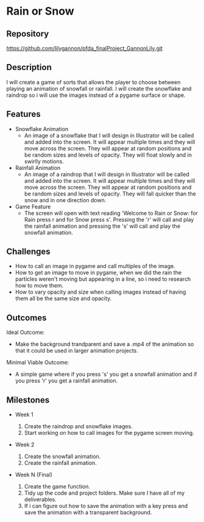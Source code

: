 # Rain or Snow

## Repository
<https://github.com/lilygannon/pfda_finalProject_GannonLily.git>

## Description
I will create a game of sorts that allows the player to choose between playing
an animation of snowfall or rainfall. I will create the snowflake and raindrop
so i will use the images instead of a pygame surface or shape.

## Features
- Snowflake Animation
	- An image of a snowflake that I will design in Illustrator will be called
  and added into the screen. It will appear multiple times and they will move
  across the screen. They will appear at random positions and be random sizes
  and levels of opacity. They will float slowly and in swirlly motions.
- Rainfall Animation
	- An image of a raindrop that I will design in Illustrator will be called and
  added into the screen. It will appear multiple times and they will move
  across the screen. They will appear at random positions and be random sizes
  and levels of opacity. They will fall quicker than the snow and in one 
  direction down.
- Game Feature
	- The screen will open with text reading 'Welcome to Rain or Snow: for Rain
  press r and for Snow press s'. Pressing the 'r' will call and play the
  rainfall animation and pressing the 's' will call and play the snowfall
  animation.

## Challenges
- How to call an image in pygame and call multiples of the image.
- How to get an image to move in pygame, when we did the rain the particles
weren't moving but appearing in a line, so i need to research how to move them.
- How to vary opacity and size when calling images instead of having them all
be the same size and opacity.

## Outcomes
Ideal Outcome:
- Make the background trandparent and save a .mp4 of the animation so that it
could be used in larger animation projects.

Minimal Viable Outcome:
- A simple game where if you press 's' you get a snowfall animation and if you
press 'r' you get a rainfall animation.

## Milestones

- Week 1
  1. Create the raindrop and snowflake images.
  2. Start working on how to call images for the pygame screen moving.

- Week 2
  1. Create the snowfall animation.
  2. Create the rainfall animation.

- Week N (Final)
  1. Create the game function.
  2. Tidy up the code and project folders. Make sure I have all of my
  deliverables.
  3. If i can figure out how to save the animation with a key press and save
  the animation with a transparent background.